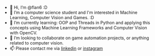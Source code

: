 - 👋 Hi, I’m @flan6 :D
- 👀 I’m a computer science student and I'm interested in Machine Learning, Computer Vision and Games.  :D
- 🌱 I’m currently learning: OOP and Threads in Python and applying this concepts using Machine Learning Frameworks and Computer Vision with OpenCV. 
- 💞️ I’m looking to collaborate on game automation projects, or anything related to computer vision. 
- 📫 Please contact me via [linkedin](https://www.linkedin.com/in/flander-abreu-43136a173) or [instagram](https://www.instagram.com/flannn6)

<!---
flan6/flan6 is a ✨ special ✨ repository because its `README.md` (this file) appears on your GitHub profile.
You can click the Preview link to take a look at your changes.
--->
